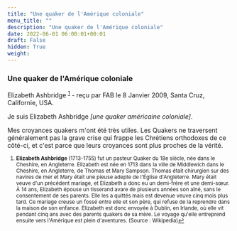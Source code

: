 ```yaml
---
title: "Une quaker de l'Amérique coloniale"
menu_title: ""
description: "Une quaker de l'Amérique coloniale"
date: 2022-06-01 06:00:01+00:01
draft: False
hidden: True
weight:
---
```

### Une quaker de l'Amérique coloniale

Elizabeth Ashbridge <sup id="a1">[1](#f1)</sup> - reçu par FAB le 8 Janvier 2009, Santa Cruz, Californie, USA.

Je suis Elizabeth Ashbridge *[une quaker américaine coloniale]*.

Mes croyances quakers m'ont été très utiles. Les Quakers ne traversent généralement pas la grave crise qui frappe les Chrétiens orthodoxes de ce côté-ci, et c'est parce que leurs croyances sont plus proches de la vérité.
<small>

1. <large id="f1"> **Elizabeth Ashbridge** (1713-1755) fut un pasteur Quaker du 18e siècle, née dans le Cheshire, en Angleterre. Elizabeth est née en 1713 dans la ville de Middlewich dans le Cheshire, en Angleterre, de Thomas et Mary Sampson. Thomas était chirurgien sur des navires de mer et Mary était une pieuse adepte de l'Église d'Angleterre. Mary était veuve d'un précédent mariage, et Elizabeth a donc eu un demi-frère et une demi-sœur. À 14 ans, Elizabeth épouse un tisserand avare de plusieurs années son aîné, sans le consentement de ses parents. Elle les a quittés mais est devenue veuve cinq mois plus tard. Ce mariage creuse un fossé entre elle et son père, qui refuse de la reprendre dans la maison de son enfance. Elizabeth est donc envoyée à Dublin, en Irlande, où elle vit pendant cinq ans avec des parents quakers de sa mère. Le voyage qu'elle entreprend ensuite vers l'Amérique est plein d'aventures. (Source : Wikipedia)[↩](#a1)
